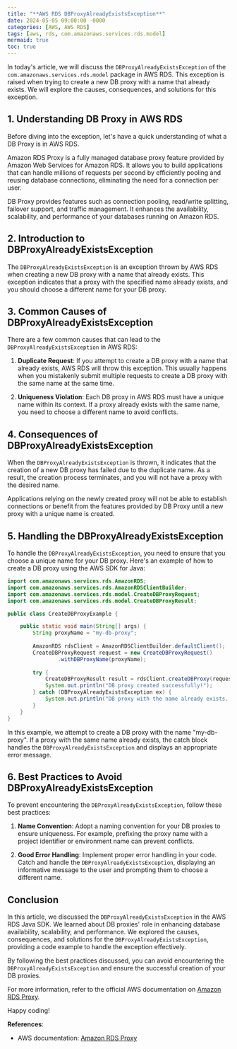 ```yaml
---
title: "**AWS RDS DBProxyAlreadyExistsException**"
date: 2024-05-05 09:00:00 -0000
categories: [AWS, AWS RDS]
tags: [aws, rds, com.amazonaws.services.rds.model]
mermaid: true
toc: true
---
```



In today's article, we will discuss the `DBProxyAlreadyExistsException` of the `com.amazonaws.services.rds.model` package in AWS RDS. This exception is raised when trying to create a new DB proxy with a name that already exists. We will explore the causes, consequences, and solutions for this exception.

## **1. Understanding DB Proxy in AWS RDS**

Before diving into the exception, let's have a quick understanding of what a DB Proxy is in AWS RDS.

Amazon RDS Proxy is a fully managed database proxy feature provided by Amazon Web Services for Amazon RDS. It allows you to build applications that can handle millions of requests per second by efficiently pooling and reusing database connections, eliminating the need for a connection per user.

DB Proxy provides features such as connection pooling, read/write splitting, failover support, and traffic management. It enhances the availability, scalability, and performance of your databases running on Amazon RDS.

## **2. Introduction to DBProxyAlreadyExistsException**

The `DBProxyAlreadyExistsException` is an exception thrown by AWS RDS when creating a new DB proxy with a name that already exists. This exception indicates that a proxy with the specified name already exists, and you should choose a different name for your DB proxy.

## **3. Common Causes of DBProxyAlreadyExistsException**

There are a few common causes that can lead to the `DBProxyAlreadyExistsException` in AWS RDS:

1. **Duplicate Request**: If you attempt to create a DB proxy with a name that already exists, AWS RDS will throw this exception. This usually happens when you mistakenly submit multiple requests to create a DB proxy with the same name at the same time.

2. **Uniqueness Violation**: Each DB proxy in AWS RDS must have a unique name within its context. If a proxy already exists with the same name, you need to choose a different name to avoid conflicts.

## **4. Consequences of DBProxyAlreadyExistsException**

When the `DBProxyAlreadyExistsException` is thrown, it indicates that the creation of a new DB proxy has failed due to the duplicate name. As a result, the creation process terminates, and you will not have a proxy with the desired name.

Applications relying on the newly created proxy will not be able to establish connections or benefit from the features provided by DB Proxy until a new proxy with a unique name is created.

## **5. Handling the DBProxyAlreadyExistsException**

To handle the `DBProxyAlreadyExistsException`, you need to ensure that you choose a unique name for your DB proxy. Here's an example of how to create a DB proxy using the AWS SDK for Java:

```java
import com.amazonaws.services.rds.AmazonRDS;
import com.amazonaws.services.rds.AmazonRDSClientBuilder;
import com.amazonaws.services.rds.model.CreateDBProxyRequest;
import com.amazonaws.services.rds.model.CreateDBProxyResult;

public class CreateDBProxyExample {

    public static void main(String[] args) {
        String proxyName = "my-db-proxy";
        
        AmazonRDS rdsClient = AmazonRDSClientBuilder.defaultClient();
        CreateDBProxyRequest request = new CreateDBProxyRequest()
                .withDBProxyName(proxyName);
                
        try {
            CreateDBProxyResult result = rdsClient.createDBProxy(request);
            System.out.println("DB proxy created successfully!");
        } catch (DBProxyAlreadyExistsException ex) {
            System.out.println("DB proxy with the name already exists. Please choose a different name.");
        }
    }
}
```

In this example, we attempt to create a DB proxy with the name "my-db-proxy". If a proxy with the same name already exists, the catch block handles the `DBProxyAlreadyExistsException` and displays an appropriate error message.

## **6. Best Practices to Avoid DBProxyAlreadyExistsException**

To prevent encountering the `DBProxyAlreadyExistsException`, follow these best practices:

1. **Name Convention**: Adopt a naming convention for your DB proxies to ensure uniqueness. For example, prefixing the proxy name with a project identifier or environment name can prevent conflicts.

2. **Good Error Handling**: Implement proper error handling in your code. Catch and handle the `DBProxyAlreadyExistsException`, displaying an informative message to the user and prompting them to choose a different name.

## **Conclusion**

In this article, we discussed the `DBProxyAlreadyExistsException` in the AWS RDS Java SDK. We learned about DB proxies' role in enhancing database availability, scalability, and performance. We explored the causes, consequences, and solutions for the `DBProxyAlreadyExistsException`, providing a code example to handle the exception effectively.

By following the best practices discussed, you can avoid encountering the `DBProxyAlreadyExistsException` and ensure the successful creation of your DB proxies.

For more information, refer to the official AWS documentation on [Amazon RDS Proxy](https://docs.aws.amazon.com/AmazonRDS/latest/UserGuide/Overview.RDSProxy.html).

Happy coding!

**References**:  
- AWS documentation: [Amazon RDS Proxy](https://docs.aws.amazon.com/AmazonRDS/latest/UserGuide/Overview.RDSProxy.html)